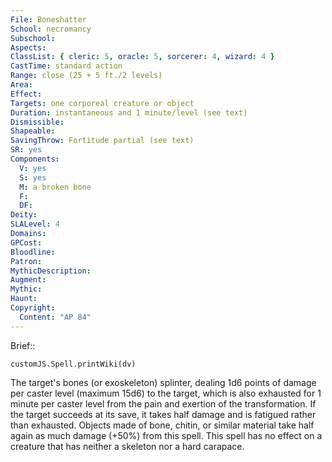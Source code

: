 ```yaml
---
File: Boneshatter
School: necromancy
Subschool: 
Aspects: 
ClassList: { cleric: 5, oracle: 5, sorcerer: 4, wizard: 4 }
CastTime: standard action
Range: close (25 + 5 ft./2 levels)
Area: 
Effect: 
Targets: one corporeal creature or object
Duration: instantaneous and 1 minute/level (see text)
Dismissible: 
Shapeable: 
SavingThrow: Fortitude partial (see text)
SR: yes
Components:
  V: yes
  S: yes
  M: a broken bone
  F: 
  DF: 
Deity: 
SLALevel: 4
Domains: 
GPCost: 
Bloodline: 
Patron: 
MythicDescription: 
Augment: 
Mythic: 
Haunt: 
Copyright:
  Content: "AP 84"
---
```

Brief:: 

```dataviewjs
customJS.Spell.printWiki(dv)
```

The target's bones (or exoskeleton) splinter, dealing 1d6 points of damage per caster level (maximum 15d6) to the target, which is also exhausted for 1 minute per caster level from the pain and exertion of the transformation.  If the target succeeds at its save, it takes half damage and is fatigued rather than exhausted. Objects made of bone, chitin, or similar material take half again as much damage (+50%) from this spell. This spell has no effect on a creature that has neither a skeleton nor a hard carapace.
